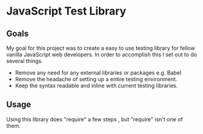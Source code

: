 # JavaScript Test Library

## Goals
 My goal for this project was to create a easy to use testing library for fellow vanilla JavaScript web developers.
In order to accomplish this I set out to do several things.
* Remove any need for any external libraries or packages e.g. Babel
* Remove the headache of setting up a entire testing environment.
* Keep the syntax readable and inline with current testing libraries.

## Usage

Using this library does "require" a few steps , but "require" isn't one of them.


